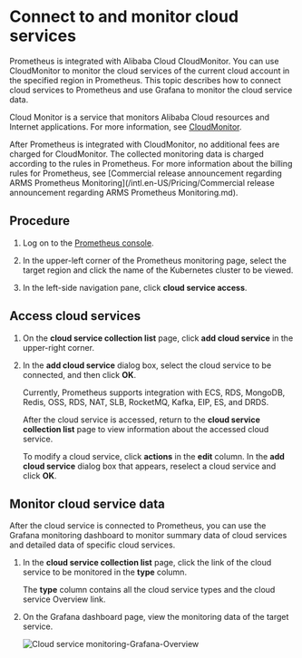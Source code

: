 # Connect to and monitor cloud services

Prometheus is integrated with Alibaba Cloud CloudMonitor. You can use CloudMonitor to monitor the cloud services of the current cloud account in the specified region in Prometheus. This topic describes how to connect cloud services to Prometheus and use Grafana to monitor the cloud service data.

Cloud Monitor is a service that monitors Alibaba Cloud resources and Internet applications. For more information, see [CloudMonitor](https://www.aliyun.com/product/jiankong).

After Prometheus is integrated with CloudMonitor, no additional fees are charged for CloudMonitor. The collected monitoring data is charged according to the rules in Prometheus. For more information about the billing rules for Prometheus, see [Commercial release announcement regarding ARMS Prometheus Monitoring](/intl.en-US/Pricing/Commercial release announcement regarding ARMS Prometheus Monitoring.md).

## Procedure

1.  Log on to the [Prometheus console](https://prometheus.console.aliyun.com/#/home).

2.  In the upper-left corner of the Prometheus monitoring page, select the target region and click the name of the Kubernetes cluster to be viewed.

3.  In the left-side navigation pane, click **cloud service access**.


## Access cloud services

1.  On the **cloud service collection list** page, click **add cloud service** in the upper-right corner.

2.  In the **add cloud service** dialog box, select the cloud service to be connected, and then click **OK**.

    Currently, Prometheus supports integration with ECS, RDS, MongoDB, Redis, OSS, RDS, NAT, SLB, RocketMQ, Kafka, EIP, ES, and DRDS.

    After the cloud service is accessed, return to the **cloud service collection list** page to view information about the accessed cloud service.

    To modify a cloud service, click **actions** in the **edit** column. In the **add cloud service** dialog box that appears, reselect a cloud service and click **OK**.


## Monitor cloud service data

After the cloud service is connected to Prometheus, you can use the Grafana monitoring dashboard to monitor summary data of cloud services and detailed data of specific cloud services.

1.  In the **cloud service collection list** page, click the link of the cloud service to be monitored in the **type** column.

    The **type** column contains all the cloud service types and the cloud service Overview link.

2.  On the Grafana dashboard page, view the monitoring data of the target service.

    ![Cloud service monitoring-Grafana-Overview](https://static-aliyun-doc.oss-accelerate.aliyuncs.com/assets/img/en-US/6629468061/p185064.png)



